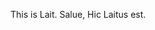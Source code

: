 This is Lait. Salue, Hic Laitus est.

<!---
EimeiLait/EimeiLait is a ✨ special ✨ repository because its `README.md` (this file) appears on your GitHub profile.
You can click the Preview link to take a look at your changes.
--->
